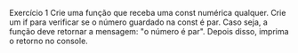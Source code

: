 Exercício 1
Crie uma função que receba uma const numérica qualquer. Crie um if para verificar se o número guardado na const é par. Caso seja, a função deve retornar a mensagem: "o número é par". Depois disso, imprima o retorno no console.